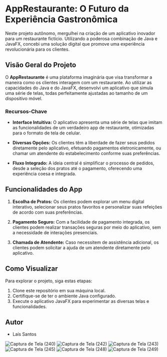 # AppRestaurante: O Futuro da Experiência Gastronômica

Neste projeto autônomo, mergulhei na criação de um aplicativo inovador para um restaurante fictício. Utilizando a poderosa combinação de Java e JavaFX, concebi uma solução digital que promove uma experiência revolucionária para os clientes.

## Visão Geral do Projeto

O **AppRestaurante** é uma plataforma imaginária que visa transformar a maneira como os clientes interagem com um restaurante. Ao utilizar as capacidades do Java e do JavaFX, desenvolvi um aplicativo que simula uma série de telas, todas perfeitamente ajustadas ao tamanho de um dispositivo móvel.

### Recursos-Chave

- **Interface Intuitiva:** O aplicativo apresenta uma série de telas que imitam as funcionalidades de um verdadeiro app de restaurante, otimizadas para o formato de tela de celular.

- **Diversas Opções:** Os clientes têm a liberdade de fazer seus pedidos diretamente pelo aplicativo, efetuando pagamentos eletronicamente, ou chamar um atendente do estabelecimento conforme suas preferências.

- **Fluxo Integrado:** A ideia central é simplificar o processo de pedidos, desde a seleção dos pratos até o pagamento, oferecendo uma experiência coesa e integrada.

## Funcionalidades do App

1. **Escolha de Pratos:** Os clientes podem explorar um menu digital interativo, selecionar seus pratos favoritos e personalizar suas refeições de acordo com suas preferências.

2. **Pagamento Seguro:** Com a facilidade de pagamento integrada, os clientes podem realizar transações seguras por meio do aplicativo, sem a necessidade de interações presenciais.

3. **Chamada de Atendente:** Caso necessitem de assistência adicional, os clientes podem solicitar a ajuda de um atendente diretamente pelo aplicativo.

## Como Visualizar

Para explorar o projeto, siga estas etapas:

1. Clone este repositório em sua máquina local.
2. Certifique-se de ter o ambiente Java configurado.
3. Execute o aplicativo JavaFX para experimentar as diversas telas e funcionalidades.

## Autor

- Laís Santos

![Captura de Tela (240)](https://github.com/LaisDomingos/AppRestaurante/assets/50579591/f7f78da3-d90b-46c0-8fd8-c6c513d34028)
![Captura de Tela (242)](https://github.com/LaisDomingos/AppRestaurante/assets/50579591/f2124510-ab45-4077-b592-ebcfd8886e56)
![Captura de Tela (243)](https://github.com/LaisDomingos/AppRestaurante/assets/50579591/f30935ca-c5da-4f00-a513-e0347319786e)
![Captura de Tela (245)](https://github.com/LaisDomingos/AppRestaurante/assets/50579591/07a5e353-9a1c-46ed-b998-fb956ea44c5e)
![Captura de Tela (248)](https://github.com/LaisDomingos/AppRestaurante/assets/50579591/76ba8257-9c35-4808-867c-55e3a9303d51)
![Captura de Tela (249)](https://github.com/LaisDomingos/AppRestaurante/assets/50579591/29d94c5d-47c3-4e01-8417-2cdcd52e796f)
